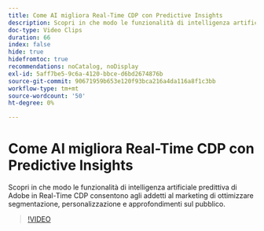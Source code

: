 ```yaml
---
title: Come AI migliora Real-Time CDP con Predictive Insights
description: Scopri in che modo le funzionalità di intelligenza artificiale predittiva di Adobe in Real-Time CDP consentono agli addetti al marketing di ottimizzare segmentazione, personalizzazione e approfondimenti sul pubblico.
doc-type: Video Clips
duration: 66
index: false
hide: true
hidefromtoc: true
recommendations: noCatalog, noDisplay
exl-id: 5aff7be5-9c6a-4120-bbce-d6bd2674876b
source-git-commit: 90671959b653e120f93bca216a4da116a8f1c3bb
workflow-type: tm+mt
source-wordcount: '50'
ht-degree: 0%

---
```


# Come AI migliora Real-Time CDP con Predictive Insights

Scopri in che modo le funzionalità di intelligenza artificiale predittiva di Adobe in Real-Time CDP consentono agli addetti al marketing di ottimizzare segmentazione, personalizzazione e approfondimenti sul pubblico.

<!-- 85_OS512_3442427_65_how-ai-enhances-realtime-cdp-with-predictive-insights -->
>[!VIDEO](https://video.tv.adobe.com/v/3458200/?learn=on&enablevpops=true)
